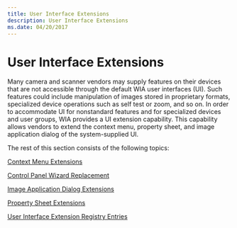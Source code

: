 ```yaml
---
title: User Interface Extensions
description: User Interface Extensions
ms.date: 04/20/2017
---
```


# User Interface Extensions





Many camera and scanner vendors may supply features on their devices that are not accessible through the default WIA user interfaces (UI). Such features could include manipulation of images stored in proprietary formats, specialized device operations such as self test or zoom, and so on. In order to accommodate UI for nonstandard features and for specialized devices and user groups, WIA provides a UI extension capability. This capability allows vendors to extend the context menu, property sheet, and image application dialog of the system-supplied UI.

The rest of this section consists of the following topics:

[Context Menu Extensions](context-menu-extensions.md)

[Control Panel Wizard Replacement](control-panel-wizard-replacement.md)

[Image Application Dialog Extensions](image-application-dialog-extensions.md)

[Property Sheet Extensions](property-sheet-extensions.md)

[User Interface Extension Registry Entries](user-interface-extension-registry-entries.md)

 

 




